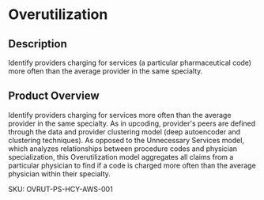 # Overutilization

## Description
  Identify providers charging for services (a particular pharmaceutical code) more often than the average provider in the same specialty. 

## Product Overview
  Identify providers charging for services more often than the average provider in the same specialty. As in upcoding, provider's peers are defined through the data and provider clustering model (deep autoencoder and clustering techniques). As opposed to the Unnecessary Services model, which analyzes relationships between procedure codes and physician specialization, this Overutilization model aggregates all claims from a particular physician to find if a code is charged more often than the average physician within their specialty.  
 
SKU: OVRUT-PS-HCY-AWS-001


